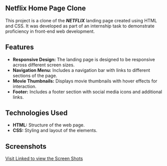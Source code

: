 ## Netflix Home Page Clone

This project is a clone of the <b><i>NETFLIX</i></b> landing page created using HTML and CSS. It was developed as part of an internship task to demonstrate proficiency in front-end web development.

## Features

- **Responsive Design:** The landing page is designed to be responsive across different screen sizes.
- **Navigation Menu:** Includes a navigation bar with links to different sections of the page.
- **Movie Thumbnails:** Displays movie thumbnails with hover effects for interaction.
- **Footer:** Includes a footer section with social media icons and additional links.

## Technologies Used

- **HTML:** Structure of the web page.
- **CSS:** Styling and layout of the elements.

## Screenshots

<a href="https://www.linkedin.com/feed/update/urn:li:activity:7220089755609219074/" target="_blank">Visit Linked to view the Screen Shots</a>
